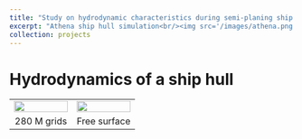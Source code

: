 ```yaml
---
title: "Study on hydrodynamic characteristics during semi-planing ship hull maneuvering"
excerpt: "Athena ship hull simulation<br/><img src='/images/athena.png'>"
collection: projects
---
```




# Hydrodynamics of a ship hull

<table>
 <tr align="center">
    <td width="50%"><img src="https://github.com/user-attachments/assets/d3cc452c-4e68-4257-88bd-dfd4ef12bd9b" width="100%"></td>
    <td width="50%"><img src="https://github.com/user-attachments/assets/862d0e8a-b780-4d71-bfc6-55d275d7303c" width="100%"></td>
 </tr>
 <tr align="center">
   <td width="50%">280 M grids</td>
   <td width="50%">Free surface</td>   
 </tr>
</table>
